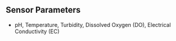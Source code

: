 ## Sensor Parameters
- pH, Temperature, Turbidity, Dissolved Oxygen (DO), Electrical Conductivity (EC)
